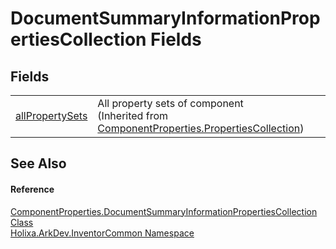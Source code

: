 # DocumentSummaryInformationPropertiesCollection Fields




## Fields
<table>
<tr>
<td><a href="F_Holixa_ArkDev_InventorCommon_ComponentProperties_PropertiesCollection_allPropertySets">allPropertySets</a></td>
<td>All property sets of component<br />(Inherited from <a href="T_Holixa_ArkDev_InventorCommon_ComponentProperties_PropertiesCollection">ComponentProperties.PropertiesCollection</a>)</td></tr>
</table>

## See Also


#### Reference
<a href="T_Holixa_ArkDev_InventorCommon_ComponentProperties_DocumentSummaryInformationPropertiesCollection">ComponentProperties.DocumentSummaryInformationPropertiesCollection Class</a>  
<a href="N_Holixa_ArkDev_InventorCommon">Holixa.ArkDev.InventorCommon Namespace</a>  
